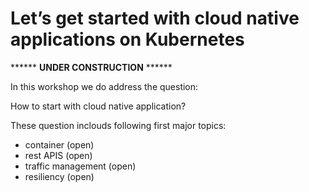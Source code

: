 # Let’s get started with cloud native applications on Kubernetes

****** **UNDER CONSTRUCTION** ******

In this workshop we do address the question: 

How to start with cloud native application?  

These question inclouds following first major topics:

* container (open)
* rest APIS (open)
* traffic management (open)
* resiliency (open)



